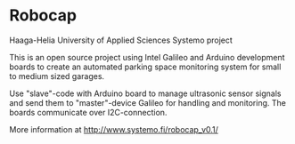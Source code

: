 Robocap
=======

Haaga-Helia University of Applied Sciences Systemo project

This is an open source project using Intel Galileo and Arduino development boards to create an automated parking space
monitoring system for small to medium sized garages.

Use "slave"-code with Arduino board to manage ultrasonic sensor signals and send them to "master"-device Galileo for
handling and monitoring. The boards communicate over I2C-connection.

More information at http://www.systemo.fi/robocap_v0.1/
